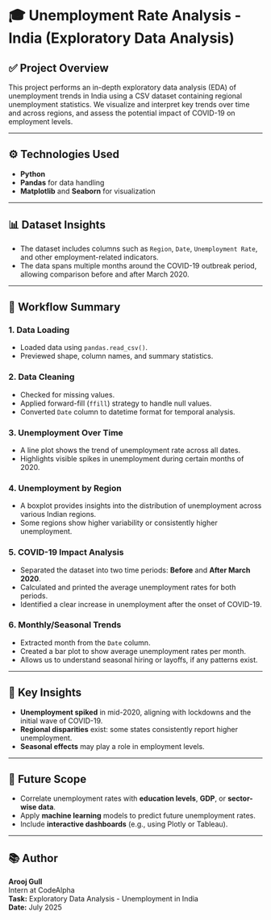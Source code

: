 # 🎓 Unemployment Rate Analysis - India (Exploratory Data Analysis)

## ✅ Project Overview

This project performs an in-depth exploratory data analysis (EDA) of unemployment trends in India using a CSV dataset containing regional unemployment statistics. We visualize and interpret key trends over time and across regions, and assess the potential impact of COVID-19 on employment levels.

---

## ⚙️ Technologies Used

- **Python**
- **Pandas** for data handling  
- **Matplotlib** and **Seaborn** for visualization

---

## 📊 Dataset Insights

- The dataset includes columns such as `Region`, `Date`, `Unemployment Rate`, and other employment-related indicators.
- The data spans multiple months around the COVID-19 outbreak period, allowing comparison before and after March 2020.

---

## 🔄 Workflow Summary

### 1. Data Loading
- Loaded data using `pandas.read_csv()`.
- Previewed shape, column names, and summary statistics.

### 2. Data Cleaning
- Checked for missing values.
- Applied forward-fill (`ffill`) strategy to handle null values.
- Converted `Date` column to datetime format for temporal analysis.

### 3. Unemployment Over Time
- A line plot shows the trend of unemployment rate across all dates.
- Highlights visible spikes in unemployment during certain months of 2020.

### 4. Unemployment by Region
- A boxplot provides insights into the distribution of unemployment across various Indian regions.
- Some regions show higher variability or consistently higher unemployment.

### 5. COVID-19 Impact Analysis
- Separated the dataset into two time periods: **Before** and **After March 2020**.
- Calculated and printed the average unemployment rates for both periods.
- Identified a clear increase in unemployment after the onset of COVID-19.

### 6. Monthly/Seasonal Trends
- Extracted month from the `Date` column.
- Created a bar plot to show average unemployment rates per month.
- Allows us to understand seasonal hiring or layoffs, if any patterns exist.

---

## 🤔 Key Insights

- **Unemployment spiked** in mid-2020, aligning with lockdowns and the initial wave of COVID-19.
- **Regional disparities** exist: some states consistently report higher unemployment.
- **Seasonal effects** may play a role in employment levels.

---

## 🚀 Future Scope

- Correlate unemployment rates with **education levels**, **GDP**, or **sector-wise data**.
- Apply **machine learning** models to predict future unemployment rates.
- Include **interactive dashboards** (e.g., using Plotly or Tableau).

---

## 📚 Author

**Arooj Gull**  
Intern at CodeAlpha  
**Task:** Exploratory Data Analysis - Unemployment in India  
**Date:** July 2025

